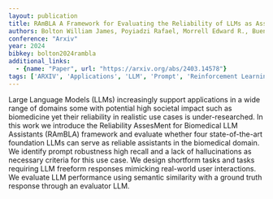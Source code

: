 ```yaml
---
layout: publication
title: RAmBLA A Framework for Evaluating the Reliability of LLMs as Assistants in the Biomedical Domain
authors: Bolton William James, Poyiadzi Rafael, Morrell Edward R., Bueno Gabriela Van Bergen Gonzalez, Goetz Lea
conference: "Arxiv"
year: 2024
bibkey: bolton2024rambla
additional_links:
  - {name: "Paper", url: "https://arxiv.org/abs/2403.14578"}
tags: ['ARXIV', 'Applications', 'LLM', 'Prompt', 'Reinforcement Learning', 'Security', 'Tools']
---
```

Large Language Models (LLMs) increasingly support applications in a wide range of domains some with potential high societal impact such as biomedicine yet their reliability in realistic use cases is under-researched. In this work we introduce the Reliability AssesMent for Biomedical LLM Assistants (RAmBLA) framework and evaluate whether four state-of-the-art foundation LLMs can serve as reliable assistants in the biomedical domain. We identify prompt robustness high recall and a lack of hallucinations as necessary criteria for this use case. We design shortform tasks and tasks requiring LLM freeform responses mimicking real-world user interactions. We evaluate LLM performance using semantic similarity with a ground truth response through an evaluator LLM.
